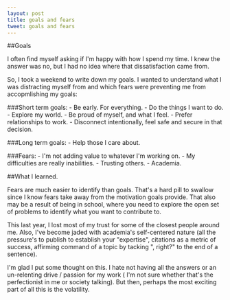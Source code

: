 ```yaml
---
layout: post
title: goals and fears
tweet: goals and fears
---
```


##Goals

I often find myself asking if I'm happy with how I spend my time. I knew the answer was no, but I had no idea where that dissatisfaction came from.


So, I took a weekend to write down my goals. I wanted to understand what I was distracting myself from and which fears were preventing me from accopmlishing my goals:


###Short term goals:
    - Be early. For everything.
    - Do the things I want to do.
    - Explore my world.
    - Be proud of myself, and what I feel.
    - Prefer relationships to work.
    - Disconnect intentionally, feel safe and secure in that decision.


###Long term goals:
    - Help those I care about.


###Fears:
    - I'm not adding value to whatever I'm working on.
    - My difficulties are really inabilities.
    - Trusting others.
    - Academia.

##What I learned.

Fears are much easier to identify than goals. That's a hard pill to swallow since I know fears take away from the motivation goals provide. That also may be a result of being in school, where you need to explore the open set of problems to identify what you want to contribute to.


This last year, I lost most of my trust for some of the closest people around me. Also, I've become jaded with academia's self-centered nature (all the pressure's to publish to establish your "expertise", citations as a metric of success, affirming command of a topic by tacking ", right?" to the end of a sentence).


I'm glad I put some thought on this.  I hate not having all the answers or an un-relenting drive / passion for my work ( I'm not sure whether that's the perfectionist in me or society talking). But then, perhaps the most exciting part of all this is the volatility.
